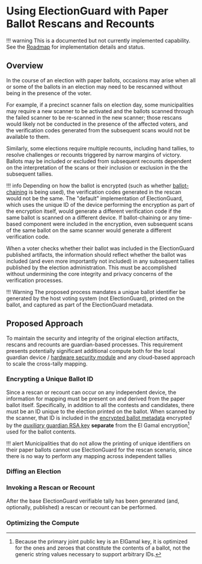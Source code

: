 # Using ElectionGuard with Paper Ballot Rescans and Recounts

!!! warning
This is a documented but not currently implemented capability. See the [Roadmap](../overview/Roadmap.md) for implementation details and status.

## Overview

In the course of an election with paper ballots, occasions may arise when all or some of the ballots in an election may need to be rescanned without being in the presence of the voter.

For example, if a precinct scanner fails on election day, some municipalities may require a new scanner to be activated and the ballots scanned through the failed scanner to be re-scanned in the new scanner; those rescans would likely not be conducted in the presence of the affected voters, and the verification codes generated from the subsequent scans would not be available to them.

Similarly, some elections require multiple recounts, including hand tallies, to resolve challenges or recounts triggered by narrow margins of victory. Ballots may be included or excluded from subsequent recounts dependent on the interpretation of the scans or their inclusion or exclusion in the the subsequent tallies.

!!! info
    Depending on how the ballot is encrypted (such as whether [ballot-chaining](../overview/Glossary.md#ballot-chain) is being used), the verification codes generated in the rescan would not be the same. The "default" implementation of ElectionGuard, which uses the unique ID of the device performing the encryption as part of the encryption itself, would generate a different verification code if the same ballot is scanned on a different device. If ballot-chaining or any time-based component were included in the encryption, even subsequent scans of the same ballot on the same scanner would generate a different verification code.

When a voter checks whether their ballot was included in the ElectionGuard published artifacts, the information should reflect whether the ballot was included (and even more importantly not included) in any subsequent tallies published by the election administration. This must be accomplished without undermining the core integrity and privacy concerns of the verification processes.

!!! Warning
    The proposed process mandates a unique ballot identifier be generated by the host voting system (not ElectionGuard), printed on the ballot, and captured as part of the ElectionGuard metadata.

## Proposed Approach

To maintain the security and integrity of the original election artifacts, rescans and recounts are guardian-based processes. This requirement presents potentially significant additional compute both for the local guardian device / [hardware security module](../overview/Glossary.md#hardware-security-module-hsm) and any cloud-based approach to scale the cross-tally mapping.

### Encrypting a Unique Ballot ID

Since a rescan or recount can occur on any independent device, the information for mapping must be present on and derived from the paper ballot itself. Specifically, in addition to all the contests and candidates, there must be an ID unique to the election printed on the ballot. When scanned by the scanner, that ID is included in the [encrypted ballot metadata](../overview/Glossary.md#encrypted-ballot-metadata) encrypted by the [_auxiliary_ guardian RSA key](../overview/Glossary.md#auxiliary-guardian-key) **separate** from the El Gamal encryption[^rs1] used for the ballot contents.

!!! alert
    Municipalities that do not allow the printing of unique identifiers on their paper ballots cannot use ElectionGuard for the rescan scenario, since there is no way to perform any mapping across independent tallies

### Diffing an Election

### Invoking a Rescan or Recount

After the base ElectionGuard verifiable tally has been generated (and, optionally, published) a rescan or recount can be performed.

### Optimizing the Compute

[^rs1]: Because the primary joint public key is an ElGamal key, it is optimized for the ones and zeroes that constitute the contents of a ballot, not the generic string values necessary to support arbitrary IDs.
